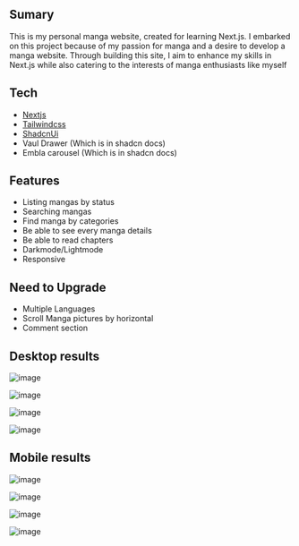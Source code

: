 
## Sumary
This is my personal manga website, created for learning Next.js. I embarked on this project because of my passion for manga and a desire to develop a manga website. Through building this site, I aim to enhance my skills in Next.js while also catering to the interests of manga enthusiasts like myself

## Tech
- [Nextjs](https://nextjs.org/)
- [Tailwindcss](https://tailwindcss.com/)
- [ShadcnUi](https://ui.shadcn.com/)
- Vaul Drawer (Which is in shadcn docs)
- Embla carousel (Which is in shadcn docs)

## Features
- Listing mangas by status
- Searching mangas
- Find manga by categories
- Be able to see every manga details
- Be able to read chapters
- Darkmode/Lightmode
- Responsive

## Need to Upgrade
- Multiple Languages
- Scroll Manga pictures by horizontal
- Comment section

## Desktop results

![image](https://github.com/tuon1602/manga-reader/assets/68351005/8d6d94e4-09b2-4ac7-82a9-ab8b835b81ea)

![image](https://github.com/tuon1602/manga-reader/assets/68351005/3dc2d3c9-ac22-4a69-82cc-387ee4d25bed)

![image](https://github.com/tuon1602/manga-reader/assets/68351005/b5bece42-886d-44cc-a65e-afa86933e138)

![image](https://github.com/tuon1602/manga-reader/assets/68351005/6e4e468d-58b1-496e-8257-8760a6d785b5)

## Mobile results
![image](https://github.com/tuon1602/manga-reader/assets/68351005/fccc62b9-158e-4761-92c7-608d7e06c443)

![image](https://github.com/tuon1602/manga-reader/assets/68351005/006f4beb-1e9e-45c1-bb07-da9c8dc3b9e3)

![image](https://github.com/tuon1602/manga-reader/assets/68351005/5315e013-1f8f-401a-9ddb-d1383e620d21)

![image](https://github.com/tuon1602/manga-reader/assets/68351005/55823406-a292-4154-8194-2c7a0d56dfcc)








